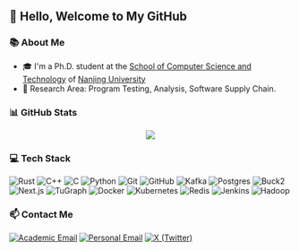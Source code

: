 ## 👋 Hello, Welcome to My GitHub

### 📚 About Me
- 🎓 I'm a Ph.D. student at the [School of Computer Science and Technology](https://cs.nju.edu.cn/cs_en/) of [Nanjing University](https://njunju.nju.edu.cn/EN/main.htm)
- 🔬 Research Area: Program Testing, Analysis, Software Supply Chain.

### 📊 GitHub Stats
<div align="center">
  <img src="https://github-readme-stats.vercel.app/api?username=xizheyin&show_icons=true&theme=radical&count_private=true&rank_icon=github" />
</div>

### 💻 Tech Stack
![Rust](https://img.shields.io/badge/-Rust-000000?style=flat&logo=rust&logoColor=white)
![C++](https://img.shields.io/badge/-C++-00599C?style=flat&logo=c%2B%2B&logoColor=white)
![C](https://img.shields.io/badge/-C-A8B9CC?style=flat&logo=c&logoColor=white)
![Python](https://img.shields.io/badge/-Python-3776AB?style=flat&logo=Python&logoColor=white)
![Git](https://img.shields.io/badge/-Git-F05032?style=flat&logo=git&logoColor=white)
![GitHub](https://img.shields.io/badge/-GitHub-181717?style=flat&logo=github)
![Kafka](https://img.shields.io/badge/-Kafka-231F20?style=flat&logo=apache-kafka&logoColor=white)
![Postgres](https://img.shields.io/badge/-PostgreSQL-336791?style=flat&logo=postgresql&logoColor=white)
![Buck2](https://img.shields.io/badge/-Buck2-4A154B?style=flat&logo=meta&logoColor=white)
![Next.js](https://img.shields.io/badge/-Next.js-000000?style=flat&logo=next.js&logoColor=white)
![TuGraph](https://img.shields.io/badge/-TuGraph-5C2D91?style=flat&logo=graph&logoColor=white)
![Docker](https://img.shields.io/badge/-Docker-2496ED?style=flat&logo=docker&logoColor=white)
![Kubernetes](https://img.shields.io/badge/-Kubernetes-326CE5?style=flat&logo=kubernetes&logoColor=white)
![Redis](https://img.shields.io/badge/-Redis-DC382D?style=flat&logo=redis&logoColor=white)
![Jenkins](https://img.shields.io/badge/-Jenkins-D24939?style=flat&logo=jenkins&logoColor=white)
![Hadoop](https://img.shields.io/badge/-Hadoop-66CCFF?style=flat&logo=apache-hadoop&logoColor=black)

### 📫 Contact Me
[![Academic Email](https://img.shields.io/badge/-Academic%20Email-D14836?style=flat&logo=gmail&logoColor=white)](mailto:xizheyin@smail.nju.edu.cn)
[![Personal Email](https://img.shields.io/badge/-Personal%20Email-D14836?style=flat&logo=gmail&logoColor=white)](mailto:chester.yinxz@gmail.com)
[![X (Twitter)](https://img.shields.io/badge/-@yin23989-000000?style=flat&logo=x&logoColor=white)](https://twitter.com/yin23989)
